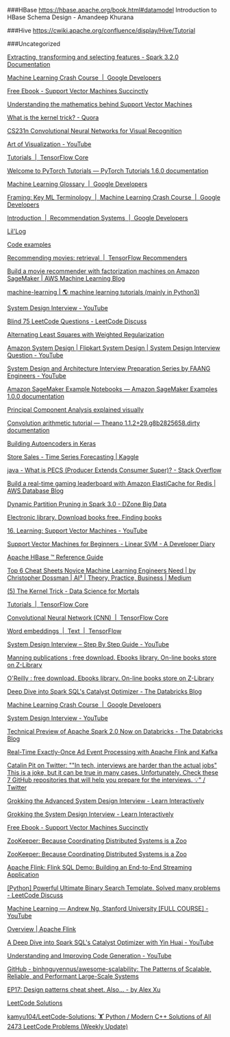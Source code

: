 ###HBase
https://hbase.apache.org/book.html#datamodel
Introduction to HBase Schema Design - Amandeep Khurana


###Hive
https://cwiki.apache.org/confluence/display/Hive/Tutorial


###Uncategorized

[Extracting, transforming and selecting features - Spark 3.2.0 Documentation](https://spark.apache.org/docs/latest/ml-features)

[Machine Learning Crash Course  |  Google Developers](https://developers.google.com/machine-learning/crash-course)

[Free Ebook - Support Vector Machines Succinctly](https://www.syncfusion.com/succinctly-free-ebooks/support-vector-machines-succinctly)

[Understanding the mathematics behind Support Vector Machines](https://shuzhanfan.github.io/2018/05/understanding-mathematics-behind-support-vector-machines/)

[What is the kernel trick? - Quora](https://www.quora.com/What-is-the-kernel-trick)

[CS231n Convolutional Neural Networks for Visual Recognition](https://cs231n.github.io/neural-networks-3/#sgd)

[Art of Visualization - YouTube](https://www.youtube.com/channel/UCHBWJGoZMkhJyElgvuN1U1w)

[Tutorials  |  TensorFlow Core](https://www.tensorflow.org/tutorials)

[Welcome to PyTorch Tutorials — PyTorch Tutorials 1.6.0 documentation](https://pytorch.org/tutorials/)

[Machine Learning Glossary  |  Google Developers](https://developers.google.com/machine-learning/glossary)

[Framing: Key ML Terminology  |  Machine Learning Crash Course  |  Google Developers](https://developers.google.com/machine-learning/crash-course/framing/ml-terminology)

[Introduction  |  Recommendation Systems  |  Google Developers](https://developers.google.com/machine-learning/recommendation)

[Lil&#39;Log](https://lilianweng.github.io/lil-log/)

[Code examples](https://keras.io/examples/)

[Recommending movies: retrieval  |  TensorFlow Recommenders](https://www.tensorflow.org/recommenders/examples/basic_retrieval)

[Build a movie recommender with factorization machines on Amazon SageMaker | AWS Machine Learning Blog](https://aws.amazon.com/blogs/machine-learning/build-a-movie-recommender-with-factorization-machines-on-amazon-sagemaker/)

[machine-learning | :earth_americas: machine learning tutorials (mainly in Python3)](https://ethen8181.github.io/machine-learning/)

[System Design Interview - YouTube](https://www.youtube.com/c/SystemDesignInterview)

[Blind 75 LeetCode Questions - LeetCode Discuss](https://leetcode.com/discuss/general-discussion/460599/blind-75-leetcode-questions)

[Alternating Least Squares with Weighted Regularization](http://ethen8181.github.io/machine-learning/recsys/1_ALSWR.html)

[Amazon System Design | Flipkart System Design | System Design Interview Question - YouTube](https://www.youtube.com/watch?v)

[System Design and Architecture Interview Preparation Series by FAANG Engineers - YouTube](https://www.youtube.com/watch?v)

[Amazon SageMaker Example Notebooks — Amazon SageMaker Examples 1.0.0 documentation](https://sagemaker-examples.readthedocs.io/en/latest/index.html)

[Principal Component Analysis explained visually](https://setosa.io/ev/principal-component-analysis/)

[Convolution arithmetic tutorial — Theano 1.1.2+29.g8b2825658.dirty documentation](https://theano-pymc.readthedocs.io/en/latest/tutorial/conv_arithmetic.html)

[Building Autoencoders in Keras](https://blog.keras.io/building-autoencoders-in-keras.html)

[Store Sales - Time Series Forecasting | Kaggle](https://www.kaggle.com/c/store-sales-time-series-forecasting/overview)

[java - What is PECS (Producer Extends Consumer Super)? - Stack Overflow](https://stackoverflow.com/questions/2723397/what-is-pecs-producer-extends-consumer-super)

[Build a real-time gaming leaderboard with Amazon ElastiCache for Redis | AWS Database Blog](https://aws.amazon.com/blogs/database/building-a-real-time-gaming-leaderboard-with-amazon-elasticache-for-redis/)

[Dynamic Partition Pruning in Spark 3.0 - DZone Big Data](https://dzone.com/articles/dynamic-partition-pruning-in-spark-30)

[Electronic library. Download books free. Finding books](https://booksc.org/)

[16. Learning: Support Vector Machines - YouTube](https://m.youtube.com/watch?v)

[Support Vector Machines for Beginners - Linear SVM - A Developer Diary](http://www.adeveloperdiary.com/data-science/machine-learning/support-vector-machines-for-beginners-linear-svm/)

[Apache HBase ™ Reference Guide](https://hbase.apache.org/book.html#datamodel)

[Top 6 Cheat Sheets Novice Machine Learning Engineers Need | by Christopher Dossman | AI³ | Theory, Practice, Business | Medium](https://medium.com/ai%C2%B3-theory-practice-business/top-6-cheat-sheets-novice-machine-engineers-need-5ea43d1be3de)

[(5) The Kernel Trick - Data Science for Mortals](https://dscm.quora.com/The-Kernel-Trick)

[Tutorials  |  TensorFlow Core](https://www.tensorflow.org/tutorials)

[Convolutional Neural Network (CNN)  |  TensorFlow Core](https://www.tensorflow.org/tutorials/images/cnn)

[Word embeddings  |  Text  |  TensorFlow](https://www.tensorflow.org/text/guide/word_embeddings)

[System Design Interview – Step By Step Guide - YouTube](https://m.youtube.com/watch?v)

[Manning publications : free download. Ebooks library. On-line books store on Z-Library](https://1lib.in/s/Manning%20publications%20/?yearFrom)

[O&#39;Reilly : free download. Ebooks library. On-line books store on Z-Library](https://1lib.in/s/?q)

[Deep Dive into Spark SQL&#39;s Catalyst Optimizer - The Databricks Blog](https://www.databricks.com/blog/2015/04/13/deep-dive-into-spark-sqls-catalyst-optimizer.html)

[Machine Learning Crash Course  |  Google Developers](https://developers.google.com/machine-learning/crash-course)

[System Design Interview - YouTube](https://m.youtube.com/c/SystemDesignInterview/videos)

[Technical Preview of Apache Spark 2.0 Now on Databricks - The Databricks Blog](https://www.databricks.com/blog/2016/05/11/apache-spark-2-0-technical-preview-easier-faster-and-smarter.html)

[Real-Time Exactly-Once Ad Event Processing with Apache Flink and Kafka](https://eng.uber.com/real-time-exactly-once-ad-event-processing/)

[Catalin Pit on Twitter: &quot;&quot;In tech, interviews are harder than the actual jobs&quot; This is a joke, but it can be true in many cases. Unfortunately. Check these 7 GitHub repositories that will help you prepare for the interviews. 💡&quot; / Twitter](https://mobile.twitter.com/catalinmpit/status/1519303615608934401)

[Grokking the Advanced System Design Interview - Learn Interactively](https://www.educative.io/courses/grokking-adv-system-design-intvw?affiliate_id)

[Grokking the System Design Interview - Learn Interactively](https://www.educative.io/courses/grokking-the-system-design-interview)

[Free Ebook - Support Vector Machines Succinctly](https://www.syncfusion.com/succinctly-free-ebooks/support-vector-machines-succinctly)

[ZooKeeper: Because Coordinating Distributed Systems is a Zoo](https://zookeeper.apache.org/doc/current/recipes.html#:~:text)

[ZooKeeper: Because Coordinating Distributed Systems is a Zoo](https://zookeeper.apache.org/doc/current/recipes.html#sc_leaderElection)

[Apache Flink: Flink SQL Demo: Building an End-to-End Streaming Application](https://flink.apache.org/2020/07/28/flink-sql-demo-building-e2e-streaming-application.html)

[[Python] Powerful Ultimate Binary Search Template. Solved many problems - LeetCode Discuss](https://leetcode.com/discuss/general-discussion/786126/Python-Powerful-Ultimate-Binary-Search-Template.-Solved-many-problems)

[Machine Learning — Andrew Ng, Stanford University [FULL COURSE] - YouTube](https://m.youtube.com/playlist?list)

[Overview | Apache Flink](https://nightlies.apache.org/flink/flink-docs-release-1.14/docs/learn-flink/overview/)

[A Deep Dive into Spark SQL&#39;s Catalyst Optimizer with Yin Huai - YouTube](https://m.youtube.com/watch?v)

[Understanding and Improving Code Generation - YouTube](https://m.youtube.com/watch?v)

[GitHub - binhnguyennus/awesome-scalability: The Patterns of Scalable, Reliable, and Performant Large-Scale Systems](https://github.com/binhnguyennus/awesome-scalability)

[EP17: Design patterns cheat sheet. Also... - by Alex Xu](https://blog.bytebytego.com/p/ep17-design-patterns-cheat-sheet)

[LeetCode Solutions](https://www.tutorialcup.com/leetcode-solutions)

[kamyu104/LeetCode-Solutions: 🏋️ Python / Modern C++ Solutions of All 2473 LeetCode Problems (Weekly Update)](https://github.com/kamyu104/LeetCode-Solutions)

